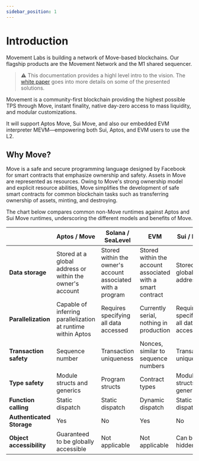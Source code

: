 ```yaml
---
sidebar_position: 1
---
```


# Introduction

Movement Labs is building a network of Move-based blockchains. Our flagship products are the Movement Network and the M1 shared sequencer. 

> ⚠️ This documentation provides a highl level intro to the vision. The [white paper](https://www.movementnetwork.xyz/whitepaper/movement-whitepaper_en.pdf) goes into more details on some of the presented solutions.

Movement is a community-first blockchain providing the highest possible TPS through Move, instant finality, native day-zero access to mass liquidity, and modular customizations.

It will support Aptos Move, Sui Move, and also our embedded EVM interpreter MEVM—empowering both Sui, Aptos, and EVM users to use the L2.

## Why Move?

Move is a safe and secure programming language designed by Facebook for smart contracts that emphasize ownership and safety. Assets in Move are represented as resources. Owing to Move's strong ownership model and explicit resource abilities, Move simplifies the development of safe smart contracts for common blockchain tasks such as transferring ownership of assets, minting, and destroying. 

The chart below compares common non-Move runtimes against Aptos and Sui Move runtimes, underscoring the different models and benefits of Move.

|                        | Aptos / Move                                     | Solana / SeaLevel                                   | EVM                                           | Sui / Move                              |
|------------------------|--------------------------------------------------|-----------------------------------------------------|-----------------------------------------------|------------------------------------------|
| **Data storage**       | Stored at a global address or within the owner's account | Stored within the owner's account associated with a program | Stored within the account associated with a smart contract | Stored at a global address              |
| **Parallelization**    | Capable of inferring parallelization at runtime within Aptos | Requires specifying all data accessed               | Currently serial, nothing in production       | Requires specifying all data accessed    |
| **Transaction safety** | Sequence number                                   | Transaction uniqueness                              | Nonces, similar to sequence numbers           | Transaction uniqueness                    |
| **Type safety**        | Module structs and generics                       | Program structs                                     | Contract types                                | Module structs and generics               |
| **Function calling**   | Static dispatch                                   | Static dispatch                                     | Dynamic dispatch                              | Static dispatch                           |
| **Authenticated Storage** | Yes                                          | No                                                  | Yes                                           | No                                        |
| **Object accessibility** | Guaranteed to be globally accessible            | Not applicable                                      | Not applicable                                | Can be hidden                             |


